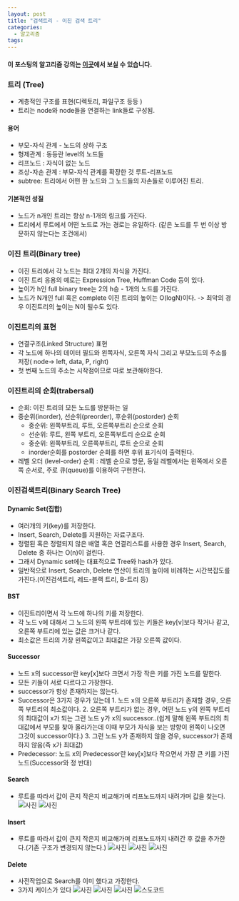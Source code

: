 ```yaml
---
layout: post
title: "검색트리 - 이진 검색 트리"
categories:
  - 알고리즘
tags:
---
```


#### 이 포스팅의 알고리즘 강의는 [이곳](https://www.inflearn.com/course/%EC%95%8C%EA%B3%A0%EB%A6%AC%EC%A6%98-%EA%B0%95%EC%A2%8C/)에서 보실 수 있습니다.

### 트리 (Tree)
- 계층적인 구조를 표현(디렉토리, 파일구조 등등 )
- 트리는 node와 node들을 연결하는 link들로 구성됨.

#### 용어
- 부모-자식 관계 - 노드의 상하 구조
- 형제관계 : 동등란 level의 노드들
- 리프노드 : 자식이 없는 노드
- 조상-자손 관계 : 부모-자식 관계를 확장한 것 루트-리프노드
- subtree: 트리에서 어떤 한 노드와 그 노드들의 자손들로 이루어진 트리.

#### 기본적인 성질
- 노드가 n개인 트리는 항상 n-1개의 링크를 가진다.
- 트리에서 루트에서 어떤 노드로 가는 경로는 유일하다. (같은 노드를 두 번 이상 방문하지 않는다는 조건에서)

### 이진 트리(Binary tree)
- 이진 트리에서 각 노드는 최대 2개의 자식을 가진다.
- 이진 트리 응용의 예로는 Expression Tree, Huffman Code 등이 있다.
- 높이가 h인 full binary tree는 2의 h승 - 1개의 노드를 가진다.
- 노드가 N개인 full 혹은 complete 이진 트리의 높이는 O(logN)이다. -> 최악의 경우 이진트리의 높이는 N이 될수도 있다.

### 이진트리의 표현
- 연결구조(Linked Structure) 표현
- 각 노드에 하나의 데이터 필드와 왼쪽자식, 오른쪽 자식 그리고 부모노드의 주소를 저장( node-> left, data, P, right)
- 첫 번째 노드의 주소는 시작점이므로 따로 보관해야한다.

### 이진트리의 순회(trabersal)
- 순회: 이진 트리의 모든 노드를 방문하는 일
- 중순위(inorder), 선순위(preorder), 후순위(postorder) 순회
    - 중순위: 왼쪽부트리, 루트, 오른쪽부트리 순으로 순회
    - 선순위: 루트, 왼쪽 부트리, 오른쪽부트리 순으로 순회
    - 중순위: 왼쪽부트리, 오른쪽부트리, 루트 순으로 순회
    - inorder순회를 postorder 순회를 하면 후위 표기식이 출력된다.
- 레벨 오더 (level-order) 순회 : 레벨 순으로 방문, 동일 레벨에서는 왼쪽에서 오른쪽 순서로, 주로 큐(queue)를 이용하여 구현한다.


### 이진검색트리(Binary Search Tree)

#### Dynamic Set(집합)
- 여러개의 키(key)를 저장한다.
- Insert, Search, Delete를 지원하는 자료구조다.
- 정렬된 혹은 정렬되지 않은 배열 혹은 연결리스트를 사용한 경우 Insert, Search, Delete 중 하나는 O(n)이 걸린다.
- 그래서 Dynamic set에는 대표적으로 Tree와 hash가 있다.
- 일반적으로 Insert, Search, Delete 연산이 트리의 높이에 비례하는 시간복잡도를 가진다.(이진검색트리, 레드-블랙 트리, B-트리 등)

#### BST
- 이진트리이면서 각 노드에 하나의 키를 저장한다.
- 각 노드 v에 대해서 그 노드의 왼쪽 부트리에 있는 키들은 key[v]보다 작거나 같고, 오른쪽 부트리에 있는 값은 크거나 같다.
- 최소값은 트리의 가장 왼쪽값이고 최대값은 가장 오른쪽 값이다.


#### Successor
- 노드 x의 successor란 key[x]보다 크면서 가장 작은 키를 가진 노드를 말한다.
- 모든 키들이 서로 다르다고 가장한다.
- successor가 항상 존재하지는 않는다.
- Successor은 3가지 경우가 있는데
      1. 노드 x의 오른쪽 부트리가 존재할 경우, 오른쪽 부트리의 최소값이다.
      2. 오른쪽 부트리가 없는 경우, 어떤 노드 y의 왼쪽 부트리의 최대값이 x가 되는 그런 노드 y가 x의 successor..(쉽게 말해 왼쪽 부트리의 최대값에서 부모를 찾아 올라가는데 이때 부모가 자식을 보는 방향이 왼쪽이 나오면 그것이 successor이다.)
      3. 그런 노드 y가 존재하지 않을 경우, successor가 존재하지 않음(즉 x가 최대값)
- Predecessor: 노드 x의 Predecessor란 key[x]보다 작으면서 가장 큰 키를 가진 노드(Successor와 정 반대)

#### Search
- 루트를 따라서 값이 큰지 작은지 비교해가며 리프노드까지 내려가며 값을 찾는다.
![사진](https://drive.google.com/uc?id=17vh82lnH5AfvldDoNVo5l-VvFbPk2Q3T)
![사진](https://drive.google.com/uc?id=1SHE0g19wWpURiEStAUjikNrfdRcOh41f)

#### Insert
- 루트를 따라서 값이 큰지 작은지 비교해가며 리프노드까지 내려간 후 값을 추가한다.(기존 구조가 변경되지 않는다.)
![사진](https://drive.google.com/uc?id=1zvO4lIlJWQzizPZa91bZaOpuz0KE4p1Y)
![사진](https://drive.google.com/uc?id=1Tq9-C7-fE-Pr7LSv1OSoQqCA6leWHqH6)
![사진](https://drive.google.com/uc?id=1qxSiJVsuMq-aKzlGkbv5jdSapv9RjlIN)

#### Delete
- 사전작업으로 Search를 이미 했다고 가정한다.
- 3가지 케이스가 있다
![사진](https://drive.google.com/uc?id=1CSydBX9_FO3Ry8movdK3C05iRMPwbuqi)
![사진](https://drive.google.com/uc?id=1lbZKyjp-wJxgmzEFg0I8BqZK_L9771Ir)
![사진](https://drive.google.com/uc?id=1fVijTRz9eC7ahcTKr9BaN7NNMLWuTsq3)
![스도코드](https://drive.google.com/uc?id=1f2C13UoO4eRmUlZfoQtEpaVQQtEfy8tX)

